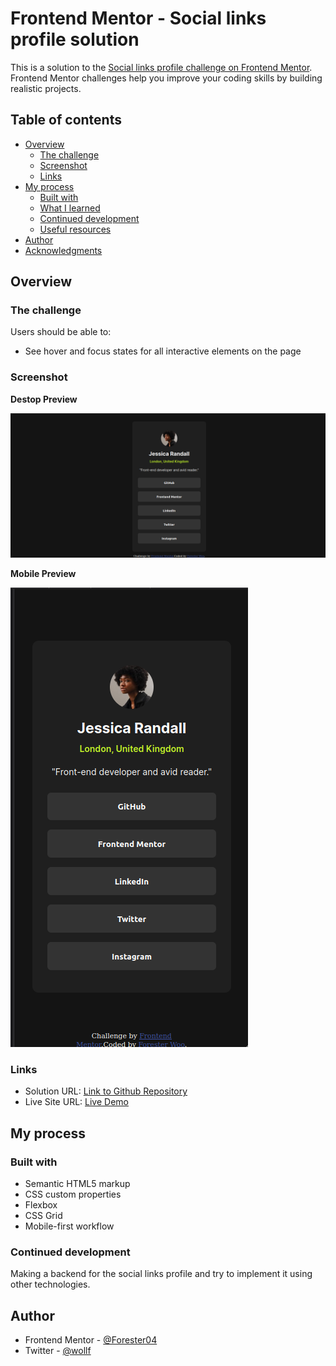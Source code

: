 # Frontend Mentor - Social links profile solution

This is a solution to the [Social links profile challenge on Frontend Mentor](https://www.frontendmentor.io/challenges/social-links-profile-UG32l9m6dQ). Frontend Mentor challenges help you improve your coding skills by building realistic projects. 

## Table of contents

- [Overview](#overview)
  - [The challenge](#the-challenge)
  - [Screenshot](#screenshot)
  - [Links](#links)
- [My process](#my-process)
  - [Built with](#built-with)
  - [What I learned](#what-i-learned)
  - [Continued development](#continued-development)
  - [Useful resources](#useful-resources)
- [Author](#author)
- [Acknowledgments](#acknowledgments)

## Overview

### The challenge

Users should be able to:

- See hover and focus states for all interactive elements on the page

### Screenshot

**Destop Preview**


![](screenshots/desktop-preview.png)

**Mobile Preview**


![](screenshots/mobile-preiew.png)

### Links

- Solution URL: [Link to Github Repository](https://github.com/Forester04/frontend_mentor-projects/tree/main/social-links-profile-main)
- Live Site URL: [Live Demo](https://forester04.github.io/frontend_mentor-projects/social-links-profile-main/)

## My process

### Built with

- Semantic HTML5 markup
- CSS custom properties
- Flexbox
- CSS Grid
- Mobile-first workflow

### Continued development

Making a backend for the social links profile and try to implement it using other technologies.


## Author

- Frontend Mentor - [@Forester04](https://www.frontendmentor.io/profile/yourusername)
- Twitter - [@wollf](https://www.twitter.com/yourusername)
